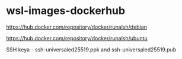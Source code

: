 # wsl-images-dockerhub

https://hub.docker.com/repository/docker/runalsh/debian

https://hub.docker.com/repository/docker/runalsh/ubuntu

SSH keya - ssh-universaled25519.ppk and ssh-universaled25519.pub
